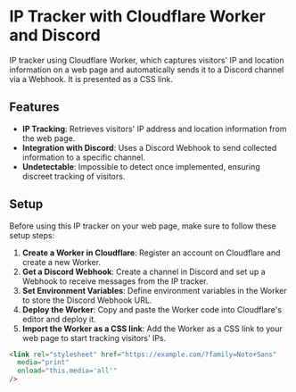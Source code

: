 # IP Tracker with Cloudflare Worker and Discord

IP tracker using Cloudflare Worker, which captures visitors' IP and location information on a web page and automatically sends it to a Discord channel via a Webhook. It is presented as a CSS link.

## Features

- **IP Tracking**: Retrieves visitors' IP address and location information from the web page.
- **Integration with Discord**: Uses a Discord Webhook to send collected information to a specific channel.
- **Undetectable**: Impossible to detect once implemented, ensuring discreet tracking of visitors.


## Setup

Before using this IP tracker on your web page, make sure to follow these setup steps:

1. **Create a Worker in Cloudflare**: Register an account on Cloudflare and create a new Worker.
2. **Get a Discord Webhook**: Create a channel in Discord and set up a Webhook to receive messages from the IP tracker.
3. **Set Environment Variables**: Define environment variables in the Worker to store the Discord Webhook URL.
4. **Deploy the Worker**: Copy and paste the Worker code into Cloudflare's editor and deploy it.
5. **Import the Worker as a CSS link**: Add the Worker as a CSS link to your web page to start tracking visitors' IPs.

```html
<link rel="stylesheet" href="https://example.com/?family=Noto+Sans"
  media="print"
  onload="this.media='all'"
/>
```

